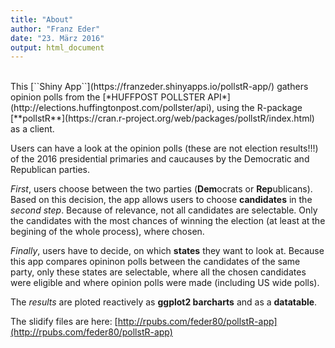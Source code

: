 ```yaml
---
title: "About"
author: "Franz Eder"
date: "23. März 2016"
output: html_document
---
```

<br>
This [``Shiny App``](https://franzeder.shinyapps.io/pollstR-app/) gathers opinion polls 
from the [*HUFFPOST POLLSTER API*](http://elections.huffingtonpost.com/pollster/api),
using the R-package [**pollstR**](https://cran.r-project.org/web/packages/pollstR/index.html)
as a client.

Users can have a look at the opinion polls (these are not election results!!!) of
the 2016 presidential primaries and caucauses by the Democratic and Republican parties.

*First*, users choose between the two parties (**Dem**ocrats or **Rep**ublicans). Based
on this decision, the app allows users to choose **candidates** in the *second step*.
Because of relevance, not all candidates are selectable. Only the candidates with
the most chances of winning the election (at least at the begining of the whole process),
where chosen.

*Finally*, users have to decide, on which **states** they want to look at. Because
this app compares opininon polls between the candidates of the same party, only
these states are selectable, where all the chosen candidates were eligible and where
opinion polls were made (including US wide polls). 

The *results* are ploted reactively as **ggplot2 barcharts** and as a **datatable**.

The slidify files are here: [http://rpubs.com/feder80/pollstR-app](http://rpubs.com/feder80/pollstR-app)